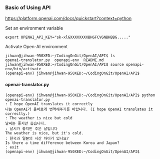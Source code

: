 ### Basic of Using API
https://platform.openai.com/docs/quickstart?context=python 

Set an environment variable
```
export OPENAI_API_KEY="sk-xlGXXXXXXXXBHGFCVGNBHBBG....."
```
Activate Open-AI environment

```console
jihwan@jihwan-950XED:~/CodingOnGit/OpenAI/API$ ls
openai-translator.py  openapi-env  README.md
jihwan@jihwan-950XED:~/CodingOnGit/OpenAI/API$ source openapi-env/bin/activate
(openapi-env) jihwan@jihwan-950XED:~/CodingOnGit/OpenAI/API$
```

#### openai-translator.py
```console
(openapi-env) jihwan@jihwan-950XED:~/CodingOnGit/OpenAI/API$ python openai-translator.py 
: I hope OpenAI translates it correctly
나는 OpenAI가 올바르게 번역해주기를 바랍니다. (I hope OpenAI translates it correctly.)
: The weather is nice but cold
날씨는 좋지만 춥습니다.
: 날시가 좋지만 추운 날입니다
The weather is nice, but it's cold.
: 한국과 일본의 시간 차이가 있나요?
Is there a time difference between Korea and Japan?
: exit
(openapi-env) jihwan@jihwan-950XED:~/CodingOnGit/OpenAI/API$ 
```